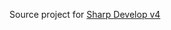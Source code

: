Source project for [Sharp Develop v4](https://sourceforge.net/projects/sharpdevelop/files/SharpDevelop%204.x/4.0/SharpDevelop_4.0.0.7070_Source.zip/download)
